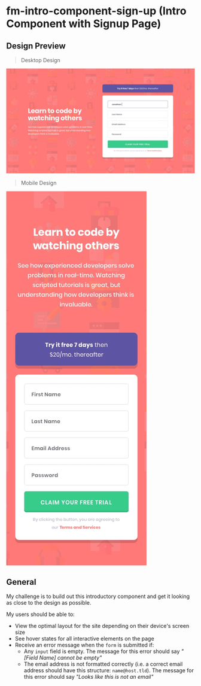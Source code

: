 # fm-intro-component-sign-up (Intro Component with Signup Page)

## Design Preview

> Desktop Design

![Desktop Design](./design/desktop-design.jpg)

> Mobile Design

![Mobile Design](./design/mobile-design.jpg)

## General

My challenge is to build out this introductory component and get it looking as close to the design as possible.

My users should be able to:

- View the optimal layout for the site depending on their device's screen size
- See hover states for all interactive elements on the page
- Receive an error message when the `form` is submitted if:
  - Any `input` field is empty. The message for this error should say *"[Field Name] cannot be empty"*
  - The email address is not formatted correctly (i.e. a correct email address should have this structure: `name@host.tld`). The message for this error should say *"Looks like this is not an email"*

